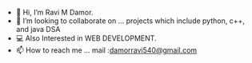 - 👋 Hi, I’m Ravi M Damor.
- 💞️ I’m looking to collaborate on ... projects which include python, c++, and java DSA
- 💻 Also Interested in WEB DEVELOPMENT.
- 📫 How to reach me ... mail :damorravi540@gmail.com

<!---
ravithemore/ravithemore is a ✨ special ✨ repository because its `README.md` (this file) appears on your GitHub profile.
You can click the Preview link to take a look at your changes.
--->
